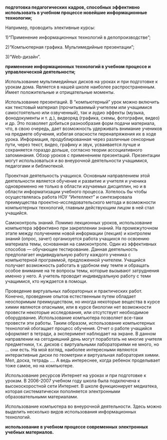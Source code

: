**подготовка педагогических кадров, способных эффективно использовать в учебном процессе новейшие информационные технологии;**

Например, проводить элективные курсы: 

1)“Применение информационных технологий в делопроизводстве”;

2)“Компьютерная графика. Мультимедийные презентации”;

3)“Web-дизайн”.

**применение информационных технологий в учебном процессе и управленческой деятельности;**

Использование мультимедийных дисков на уроках и при подготовке к урокам дома. Является в нашей школе наиболее распространенным. Имеет положительные и отрицательные моменты.

Использование презентаций. В “компьютерный” урок можно включить как текстовый материал (прочитываемый учителем или учащимися самостоятельно или озвученный), так и аудио эффекты (музыка, фонодокументы и т. д.), видеоряд (графика, схемы, фотографии, видео) и др. Это позволяет добиться разнообразия форм подачи материала, что, в свою очередь, дает возможность удерживать внимание учеников на предмете обучения, избегая опасности перенапряжения их в ходе урока. Информация, продублированная через различные сенсорные пути, через текст, видео, графику и звук, усваивается лучше и сохраняется гораздо дольше, согласно теории ассоциативного запоминания. Обзор уроков с применением презентаций. Презентации могут использоваться и во внеурочной деятельности учащимися, педагогами и библиотекой.

Проектная деятельность учащихся. Основным направлением этой деятельности является обучение и развитие и учителя и ученика одновременно не только в области изучаемых дисциплин, но и в области информатизации учебного процесса. Хотелось бы чтобы осуществлялась работа НОУ “Интеллект” и синтезировала преимущества проектно-исследовательского метода и возможности компьютерных технологий, главным действующим лицом в ней стал учащийся.

Самоконтроль знаний. Помимо лекционных   уроков, использование компьютера эффективно при закреплении знаний. На промежуточном этапе между получением новой информации (лекция) и  контролем знаний (опрос, зачет) организуется работа учащихся по освоению материала темы,   основанная на самоконтроле. Один из эффективных способов — обучающее тестирование. Данная деятельность предполагает индивидуальную работу каждого ученика с компьютерной программой, предложенной учителем. Учащийся получает возможность работать в удобном ему темпе и обращать особое внимание на те вопросы темы, которые вызывают затруднения именно у него. А учитель проводит индивидуальную работу с теми учащимися, кто нуждается в помощи.

Проведение виртуальных лабораторных и практических работ. Конечно, проведение опытов естественным путем обладает неоспоримым преимуществом, но иногда некоторые вещества в курсе химии являются опасными, или в курсе биологии нет возможности провести некоторые исследования, или отсутствует необходимое оборудование. Использование компьютера позволяет все-таки провести эти работы. Таким образом, использование компьютерных технологий обогащает процесс обучения. Отчет о работе учащийся оформляет в тетради, а эксперимент наблюдает на экране.
В данном направлении на сегодняшний день могут поработать не многие учителя предметники, т.к. дисков с виртуальными лабораториями не много, но … они есть. На мой взгляд, наиболее интересными являются интерактивные диски по геометрии и виртуальная лаборатория химии. Мел, доска, тетрадь …. А ведь интереснее, когда ребенок проделывает тоже самое, но на компьютере.

Использование ресурсов Интернет на уроках и при подготовке к урокам. В 2006-2007 учебном году школа была подключена к высокоскоростной сети Интернет. В школе функционирует медиатека, которая систематически пополняется электронными образовательными материалами.

Использование компьютера во внеурочной деятельности. Здесь можно выделить несколько видов использования информационных технологий.

**использование в учебном процессе современных электронных учебных материалов.**
